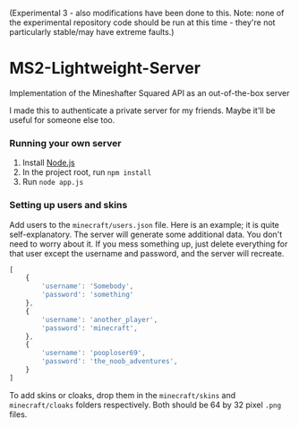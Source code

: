 (Experimental 3 - also modifications have been done to this. Note: none of the experimental repository code should be run at this time - they're not particularly stable/may have extreme faults.)

MS2-Lightweight-Server
======================

Implementation of the Mineshafter Squared API as an out-of-the-box server

I made this to authenticate a private server for my friends. Maybe it'll be useful for someone else too.

### Running your own server
1. Install [Node.js](http://nodejs.org)
2. In the project root, run `npm install`
3. Run `node app.js`

### Setting up users and skins
Add users to the `minecraft/users.json` file. Here is an example; it is quite self-explanatory. The server will generate some additional data. You don't need to worry about it. If you mess something up, just delete everything for that user except the username and password, and the server will recreate.

```javascript
[
	{
		'username': 'Somebody',
		'password': 'something'
	},
	{
		'username': 'another_player',
		'password': 'minecraft',
	},
	{
		'username': 'pooploser69',
		'password': 'the_noob_adventures',
	}
]
```

To add skins or cloaks, drop them in the `minecraft/skins` and `minecraft/cloaks` folders respectively. Both should be 64 by 32 pixel `.png` files.
